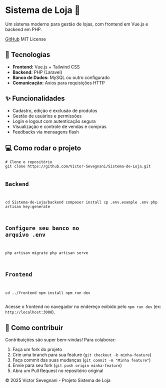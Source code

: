   <h1>Sistema de Loja 🛒</h1>
  <p>Um sistema moderno para gestão de lojas, com frontend em Vue.js e backend em PHP.</p>
  <p>
    <a href="https://github.com/Victor-Sevegnani/Sistema-de-Loja" target="_blank" rel="noopener noreferrer" class="badge">GitHub</a>
    <span class="badge">MIT License</span>
  </p>
</header>

<main>
  <section>
    <h2>🚀 Tecnologias</h2>
    <ul>
      <li><strong>Frontend:</strong> Vue.js + Tailwind CSS</li>
      <li><strong>Backend:</strong> PHP (Laravel)</li>
      <li><strong>Banco de Dados:</strong> MySQL ou outro configurado</li>
      <li><strong>Comunicação:</strong> Axios para requisições HTTP</li>
    </ul>
  </section>

  <section>
    <h2>✨ Funcionalidades</h2>
    <ul>
      <li>Cadastro, edição e exclusão de produtos</li>
      <li>Gestão de usuários e permissões</li>
      <li>Login e logout com autenticação segura</li>
      <li>Visualização e controle de vendas e compras</li>
      <li>Feedbacks via mensagens flash</li>
    </ul>
  </section>

  <section>
    <h2>💻 Como rodar o projeto</h2>
    <pre><code># Clone o repositório
git clone https://github.com/Victor-Sevegnani/Sistema-de-Loja.git

# Backend
cd Sistema-de-Loja/backend
composer install
cp .env.example .env
php artisan key:generate

# Configure seu banco no arquivo .env

php artisan migrate
php artisan serve

# Frontend
cd ../frontend
npm install
npm run dev
</code></pre>
    <p>
      Acesse o frontend no navegador no endereço exibido pelo <code>npm run dev</code> (ex: <code>http://localhost:3000</code>).
    </p>
  </section>

  <section>
    <h2>🤝 Como contribuir</h2>
    <p>Contribuições são super bem-vindas! Para colaborar:</p>
    <ol>
      <li>Faça um fork do projeto</li>
      <li>Crie uma branch para sua feature (<code>git checkout -b minha-feature</code>)</li>
      <li>Faça commit das suas mudanças (<code>git commit -m "Minha feature"</code>)</li>
      <li>Envie para seu fork (<code>git push origin minha-feature</code>)</li>
      <li>Abra um Pull Request no repositório original</li>
    </ol>
  </section>
</main>

<footer class="center">
  <p>© 2025 Victor Sevegnani - Projeto Sistema de Loja</p>
</footer>

</body>
</html>
